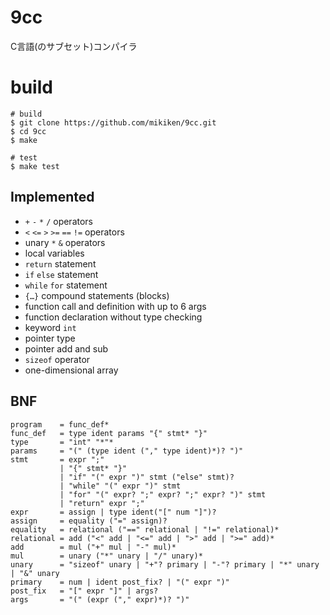 # 9cc
C言語(のサブセット)コンパイラ

# build
```
# build
$ git clone https://github.com/mikiken/9cc.git
$ cd 9cc
$ make

# test
$ make test
```

## Implemented
- `+` `-` `*` `/` operators
- `<` `<=` `>` `>=` `==` `!=` operators
- unary `*` `&` operators
- local variables
- `return` statement
- `if` `else` statement
- `while` `for` statement
- `{…}` compound statements (blocks)
- function call and definition with up to 6 args
- function declaration without type checking
- keyword `int`
- pointer type
- pointer add and sub
- `sizeof` operator
- one-dimensional array

## BNF
```
program    = func_def*
func_def   = type ident params "{" stmt* "}"
type       = "int" "*"*
params     = "(" (type ident ("," type ident)*)? ")"
stmt       = expr ";"
           | "{" stmt* "}"
           | "if" "(" expr ")" stmt ("else" stmt)?
           | "while" "(" expr ")" stmt
           | "for" "(" expr? ";" expr? ";" expr? ")" stmt
           | "return" expr ";"
expr       = assign | type ident("[" num "]")?
assign     = equality ("=" assign)?
equality   = relational ("==" relational | "!=" relational)*
relational = add ("<" add | "<=" add | ">" add | ">=" add)*
add        = mul ("+" mul | "-" mul)*
mul        = unary ("*" unary | "/" unary)*
unary      = "sizeof" unary | "+"? primary | "-"? primary | "*" unary | "&" unary
primary    = num | ident post_fix? | "(" expr ")"
post_fix   = "[" expr "]" | args?
args       = "(" (expr ("," expr)*)? ")"
```

